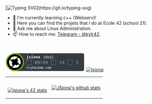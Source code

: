 [![Typing SVG](https://readme-typing-svg.herokuapp.com?font=Hack&color=%239315B7&lines=Hello+friend.+Hello+friend?)](https://git.io/typing-svg)

<!--
**AJ-Se7eN/AJ-Se7eN** is a ✨ _special_ ✨ repository because its `README.md` (this file) appears on your GitHub profile.
-->

- 🔭 I'm currently learning c++ (Webserv)!
- 🌱 Here you can find the projets that I do at Ecole 42 (school 21).
- 💬 Ask me about Linux Administration.
- 📫 How to reach me: [Telegram - @kylr42](https://t.me/kylr42).

</br>

[ ![jsiona](https://raw.githubusercontent.com/kylr42/kylr42/main/assets/thm_propic.png)](https://tryhackme.com/p/jsiona)
[ ![jsiona](https://www.hackthebox.eu/badge/image/848069)](https://www.hackthebox.eu/home/users/profile/848069)


<table>
<tr>
  <td></br>

  [![jsiona's 42 stats](https://badge42.herokuapp.com/api/stats/jsiona)](https://github.com/JaeSeoKim/badge42)

  </td>
  <td>
  <a href="https://github.com/kylr42"> 
      <img align="center" src="https://github-readme-stats.vercel.app/api?username=kylr42&show_icons=true&show_icons=true&theme=react&line_height=27"       alt="JSiona's github stats"/>
</a></td>
</tr>
</table>


